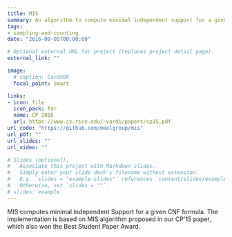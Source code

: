 ```yaml
---
title: MIS
summary: An algorithm to compute minimal independent support for a given CNF formula.
tags:
- sampling-and-counting
date: "2016-09-05T00:00:00"

# Optional external URL for project (replaces project detail page).
external_link: ""

image:
  # caption: CardXOR
  focal_point: Smart

links:
- icon: file
  icon_pack: far
  name: CP 2016
  url: https://www.cs.rice.edu/~vardi/papers/cp15.pdf
url_code: "https://github.com/meelgroup/mis"
url_pdf: ""
url_slides: ""
url_video: ""

# Slides (optional).
#   Associate this project with Markdown slides.
#   Simply enter your slide deck's filename without extension.
#   E.g. `slides = "example-slides"` references `content/slides/example-slides.md`.
#   Otherwise, set `slides = ""`.
# slides: example
---
```


MIS computes minimal Independent Support for a given CNF formula. The implementation is based on MIS algorithm proposed in our CP'15 paper, which also won the Best Student Paper Award.